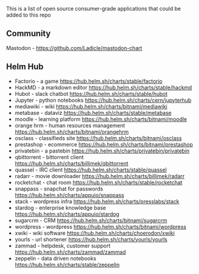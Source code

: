 This is a list of open source consumer-grade applications that could be added to this repo

## Community
Mastodon - https://github.com/Ladicle/mastodon-chart

## Helm Hub
* Factorio - a game https://hub.helm.sh/charts/stable/factorio
* HackMD - a markdown editor https://hub.helm.sh/charts/stable/hackmd
* Hubot - slack chatbot https://hub.helm.sh/charts/stable/hubot
* Jupyter - python notebooks https://hub.helm.sh/charts/cern/jupyterhub
* mediawiki - wiki https://hub.helm.sh/charts/bitnami/mediawiki
* metabase - dataviz https://hub.helm.sh/charts/stable/metabase
* moodle - learning platform https://hub.helm.sh/charts/bitnami/moodle
* orange hrm - human resources management https://hub.helm.sh/charts/bitnami/orangehrm
* osclass - classifieds site https://hub.helm.sh/charts/bitnami/osclass
* prestashop - ecommerce https://hub.helm.sh/charts/bitnami/prestashop
* privatebin - a pastebin https://hub.helm.sh/charts/privatebin/privatebin
* qbittorrent - bittorrent client https://hub.helm.sh/charts/billimek/qbittorrent
* quassel - IRC client https://hub.helm.sh/charts/stable/quassel
* radarr - movie downloader https://hub.helm.sh/charts/billimek/radarr
* rocketchat - chat room https://hub.helm.sh/charts/stable/rocketchat
* snappass - snapchat for passwords https://hub.helm.sh/charts/appuio/snappass
* stack - wordpress infra https://hub.helm.sh/charts/presslabs/stack
* stardog - enterprise knowledge base https://hub.helm.sh/charts/appuio/stardog
* sugarcrm - CRM https://hub.helm.sh/charts/bitnami/sugarcrm
* wordpress - wordpress https://hub.helm.sh/charts/bitnami/wordpress
* xwiki - wiki software https://hub.helm.sh/charts/choerodon/xwiki
* yourls - url shortener https://hub.helm.sh/charts/yourls/yourls
* zammad - helpdesk, customer support https://hub.helm.sh/charts/zammad/zammad
* zeppelin - data driven notebooks https://hub.helm.sh/charts/stable/zeppelin
